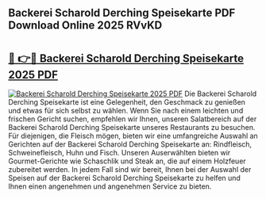 ## Backerei Scharold Derching Speisekarte PDF Download Online 2025 RVvKD

# <h2><a href="http://gccgzqt.nevu.top/?p=Backerei+Scharold+Derching+Speisekarte">🔗 👉🔴 Backerei Scharold Derching Speisekarte 2025 PDF</a></h2>

[![Backerei Scharold Derching Speisekarte 2025 PDF](https://i.imgur.com/dBaPXMq.png)](http://gccgzqt.nevu.top/?p=Backerei+Scharold+Derching+Speisekarte)
Die Backerei Scharold Derching Speisekarte ist eine Gelegenheit, den Geschmack zu genießen und etwas für sich selbst zu wählen. Wenn Sie nach einem leichten und frischen Gericht suchen, empfehlen wir Ihnen, unseren Salatbereich auf der Backerei Scharold Derching Speisekarte unseres Restaurants zu besuchen. Für diejenigen, die Fleisch mögen, bieten wir eine umfangreiche Auswahl an Gerichten auf der Backerei Scharold Derching Speisekarte an: Rindfleisch, Schweinefleisch, Huhn und Fisch. Unseren Auserwählten bieten wir Gourmet-Gerichte wie Schaschlik und Steak an, die auf einem Holzfeuer zubereitet werden. In jedem Fall sind wir bereit, Ihnen bei der Auswahl der Speisen auf der Backerei Scharold Derching Speisekarte zu helfen und Ihnen einen angenehmen und angenehmen Service zu bieten.
